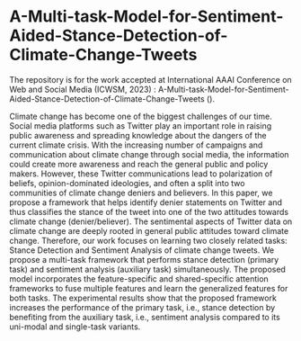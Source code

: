 # A-Multi-task-Model-for-Sentiment-Aided-Stance-Detection-of-Climate-Change-Tweets

The repository is for the work accepted at International AAAI Conference on Web and Social Media (ICWSM, 2023) : A-Multi-task-Model-for-Sentiment-Aided-Stance-Detection-of-Climate-Change-Tweets ().


Climate change has become one of the biggest challenges of our time. Social media platforms such as Twitter play an important role in raising public awareness and spreading knowledge about the dangers of the current climate crisis. With the increasing number of campaigns and communication about climate change through social media, the information could create more awareness and reach the general public and policy makers. However, these Twitter communications lead to polarization of beliefs, opinion-dominated ideologies, and often a split into two communities of climate change deniers and believers. In this paper, we propose a framework that helps identify denier statements on Twitter and thus classifies the stance of the tweet into one of the two attitudes towards climate change (denier/believer). The sentimental aspects of Twitter data on climate change are deeply rooted in general public attitudes toward climate change. Therefore, our work focuses on learning two closely related tasks: Stance Detection and Sentiment Analysis of climate change tweets. We propose a multi-task framework that performs stance detection (primary task) and sentiment analysis (auxiliary task) simultaneously. The proposed model incorporates the feature-specific and shared-specific attention frameworks to fuse multiple features and learn the generalized features for both tasks. The experimental results show that the proposed framework increases the performance of the primary task, i.e., stance detection by benefiting from the auxiliary task, i.e., sentiment analysis compared to its uni-modal and single-task variants.
